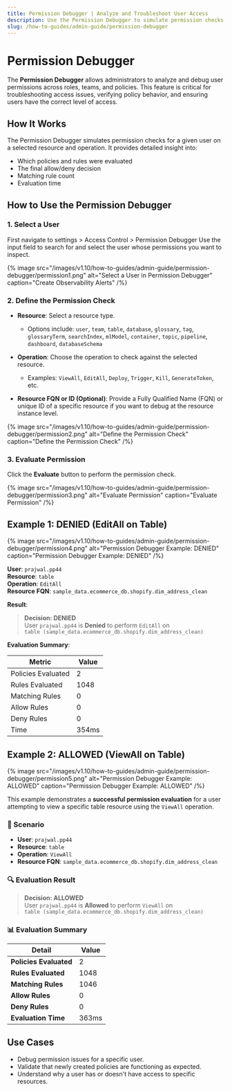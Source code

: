 ```yaml
---
title: Permission Debugger | Analyze and Troubleshoot User Access
description: Use the Permission Debugger to simulate permission checks, verify policies, and troubleshoot user access issues across roles, teams, and resources.
slug: /how-to-guides/admin-guide/permission-debugger
---
```


# Permission Debugger

The **Permission Debugger** allows administrators to analyze and debug user permissions across roles, teams, and policies. This feature is critical for troubleshooting access issues, verifying policy behavior, and ensuring users have the correct level of access.

## How It Works

The Permission Debugger simulates permission checks for a given user on a selected resource and operation. It provides detailed insight into:

- Which policies and rules were evaluated
- The final allow/deny decision
- Matching rule count
- Evaluation time


## How to Use the Permission Debugger

### 1. Select a User

First navigate to settings > Access Control > Permission Debugger
Use the input field to search for and select the user whose permissions you want to inspect.

{% image
src="/images/v1.10/how-to-guides/admin-guide/permission-debugger/permission1.png"
alt="Select a User in Permission Debugger"
caption="Create Observability Alerts"
/%}

### 2. Define the Permission Check

- **Resource**: Select a resource type.
  - Options include: `user`, `team`, `table`, `database`, `glossary`, `tag`, `glossaryTerm`, `searchIndex`, `mlModel`, `container`, `topic`, `pipeline`, `dashboard`, `databaseSchema`

- **Operation**: Choose the operation to check against the selected resource.
  - Examples: `ViewAll`, `EditAll`, `Deploy`, `Trigger`, `Kill`, `GenerateToken`, etc.

- **Resource FQN or ID (Optional)**: Provide a Fully Qualified Name (FQN) or unique ID of a specific resource if you want to debug at the resource instance level.

{% image
src="/images/v1.10/how-to-guides/admin-guide/permission-debugger/permission2.png"
alt="Define the Permission Check"
caption="Define the Permission Check"
/%}

### 3. **Evaluate** Permission

Click the **Evaluate** button to perform the permission check.

{% image
src="/images/v1.10/how-to-guides/admin-guide/permission-debugger/permission3.png"
alt="Evaluate Permission"
caption="Evaluate Permission"
/%}

## Example 1: DENIED (EditAll on Table)

{% image
src="/images/v1.10/how-to-guides/admin-guide/permission-debugger/permission4.png"
alt="Permission Debugger Example: DENIED"
caption="Permission Debugger Example: DENIED"
/%}

**User**: `prajwal.pp44`  
**Resource**: `table`  
**Operation**: `EditAll`  
**Resource FQN**: `sample_data.ecommerce_db.shopify.dim_address_clean`

**Result**:

> **Decision: DENIED**  
> User `prajwal.pp44` is **Denied** to perform `EditAll` on  
> `table (sample_data.ecommerce_db.shopify.dim_address_clean)`

**Evaluation Summary**:

| Metric               | Value     |
|----------------------|-----------|
| Policies Evaluated   | 2         |
| Rules Evaluated      | 1048      |
| Matching Rules       | 0         |
| Allow Rules          | 0         |
| Deny Rules           | 0         |
| Time                 | 354ms     |

## Example 2: ALLOWED (ViewAll on Table)

{% image
src="/images/v1.10/how-to-guides/admin-guide/permission-debugger/permission5.png"
alt="Permission Debugger Example: ALLOWED"
caption="Permission Debugger Example: ALLOWED"
/%}

This example demonstrates a **successful permission evaluation** for a user attempting to view a specific table resource using the `ViewAll` operation.

### 📄 Scenario

- **User**: `prajwal.pp44`
- **Resource**: `table`
- **Operation**: `ViewAll`
- **Resource FQN**: `sample_data.ecommerce_db.shopify.dim_address_clean`

### 🔍 Evaluation Result

> **Decision: ALLOWED**  
> User `prajwal.pp44` is **Allowed** to perform `ViewAll` on  
> `table (sample_data.ecommerce_db.shopify.dim_address_clean)`

### 📊 Evaluation Summary

| Detail                 | Value                                                       |
|------------------------|-------------------------------------------------------------|
| **Policies Evaluated** | 2                                                           |
| **Rules Evaluated**    | 1048                                                        |
| **Matching Rules**     | 1046                                                        |
| **Allow Rules**        | 0                                                           |
| **Deny Rules**         | 0                                                           |
| **Evaluation Time**    | 363ms                                                       |

## Use Cases

- Debug permission issues for a specific user.
- Validate that newly created policies are functioning as expected.
- Understand why a user has or doesn't have access to specific resources.

